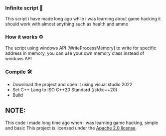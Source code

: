 ### Infinite script 👀
This script i have made long ago while i was learning about game hacking
it should work with almost anything such as health and ammo

### How it works ⚙ 
The script using windows API [WriteProcessMemory] to write for specific address in memory,
you can use your own memory class instead of windows API 

### Compile 🛠
- Download the project and open it using visual studio 2022
- Set C++ Lang to ISO C++20 Standard (/std:c++20)
- Bulid

## NOTE:
This code i made long time ago when i was learning game hacking, simple and basic
This project is licensed under the [Apache 2.0 license](https://github.com/Mes2d/infinite/blob/main/LICENSE).
